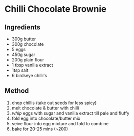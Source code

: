 # Chilli Chocolate Brownie

## Ingredients
- 300g butter
- 300g chocolate
- 5 eggs
- 450g sugar
- 200g plain flour
- 1 tbsp vanilla extract
- 1tsp salt
- 6 birdseye chilli's

## Method
1. chop chillis (take out seeds for less spicy)
2. melt chocolate & butter with chilli 
3. $whip$ eggs with sugar and vanilla extract till pale and fluffy
4. fold egg into chocolate/butter mix
5. seive flour into egg mixture and fold to combine
6. bake for 20-25 mins (~200)

